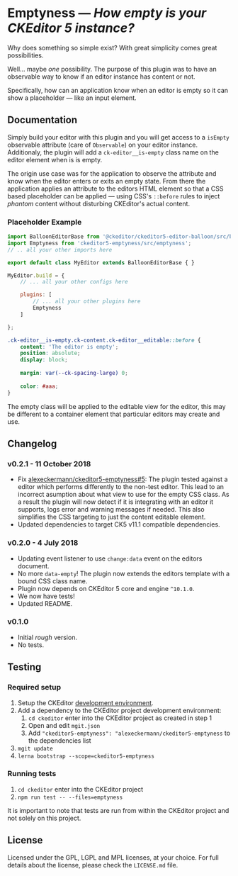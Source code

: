 Emptyness — _How empty is **your** CKEditor 5 instance?_
===================================================

Why does something so simple exist? With great simplicity comes great possibilities.

Well... maybe _one_ possibility. The purpose of this plugin was to have an observable way to know if an editor instance has content or not.

Specifically, how can an application know when an editor is empty so it can show a placeholder — like an input element.

## Documentation

Simply build your editor with this plugin and you will get access to a `isEmpty` observable attribute (care of `Observable`) on your editor instance. Additionaly, the plugin will add a `ck-editor__is-empty` class name on the editor element when is is empty.

The origin use case was for the application to observe the attribute and know when the editor enters or exits an empty state. From there the application applies an attribute to the editors HTML element so that a CSS based placeholder can be applied — using CSS's `::before` rules to inject _phantom_ content without disturbing CKEditor's actual content.

### Placeholder Example

```js
import BalloonEditorBase from '@ckeditor/ckeditor5-editor-balloon/src/ballooneditor';
import Emptyness from 'ckeditor5-emptyness/src/emptyness';
// .. all your other imports here

export default class MyEditor extends BalloonEditorBase { }

MyEditor.build = {
	// ... all your other configs here

	plugins: [
		// ... all your other plugins here
		Emptyness
	]

};
```

```css
.ck-editor__is-empty.ck-content.ck-editor__editable::before {
	content: 'The editor is empty';
	position: absolute;
	display: block;
	
	margin: var(--ck-spacing-large) 0;
	
	color: #aaa;
}
```

The empty class will be applied to the editable view for the editor, this may be different to a container element that particular editors may create and use.

## Changelog

### v0.2.1 - 11 October 2018

- Fix [alexeckermann/ckeditor5-emptyness#5](https://github.com/alexeckermann/ckeditor5-emptyness/issues/5): The plugin tested against a editor which performs differently to the non-test editor. This lead to an incorrect asumption about what view to use for the empty CSS class. As a result the plugin will now detect if it is integrating with an editor it supports, logs error and warning messages if needed. This also simplifies the CSS targeting to just the content editable element.
- Updated dependencies to target CK5 v11.1 compatible dependencies.

### v0.2.0 - 4 July 2018

- Updating event listener to use `change:data` event on the editors document.
- No more `data-empty`! The plugin now extends the editors template with a bound CSS class name.
- Plugin now depends on CKEditor 5 core and engine `^10.1.0`.
- We now have tests!
- Updated README.

### v0.1.0

- Initial _rough_ version.
- No tests.

## Testing

### Required setup

1. Setup the CKEditor [development environment](https://docs.ckeditor.com/ckeditor5/latest/framework/guides/contributing/development-environment.html).
2. Add a dependency to the CKEditor project development environment:
	1. `cd ckeditor` enter into the CKEditor project as created in step 1
	2. Open and edit `mgit.json`
	3. Add `"ckeditor5-emptyness": "alexeckermann/ckeditor5-emptyness` to the dependencies list
3. `mgit update`
4. `lerna bootstrap --scope=ckeditor5-emptyness`

### Running tests

1. `cd ckeditor` enter into the CKEditor project
2. `npm run test -- --files=emptyness`

It is important to note that tests are run from within the CKEditor project and not solely on this project.

## License

Licensed under the GPL, LGPL and MPL licenses, at your choice. For full details about the license, please check the `LICENSE.md` file.
